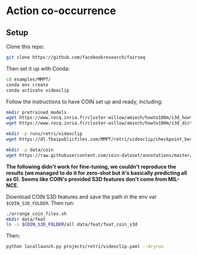 # Action co-occurrence

## Setup

Clone this repo:

```bash
git clone https://github.com/facebookresearch/fairseq
```

Then set it up with Conda:

```bash
cd examples/MMPT/
conda env create
conda activate videoclip
```

Follow the instructions to have COIN set up and ready, including:

```bash
mkdir pretrained_models
wget https://www.rocq.inria.fr/cluster-willow/amiech/howto100m/s3d_howto100m.pth -P pretrained_models
wget https://www.rocq.inria.fr/cluster-willow/amiech/howto100m/s3d_dict.npy -P pretrained_models

mkdir -p runs/retri/videoclip
wget https://dl.fbaipublicfiles.com/MMPT/retri/videoclip/checkpoint_best.pt -P runs/retri/videoclip

mkdir -p data/coin
wget https://raw.githubusercontent.com/coin-dataset/annotations/master/COIN.json -P data/coin
```

**The following didn't work for fine-tuning, we couldn't reproduce the results
(we managed to do it for zero-shot but it's basically predicting all as 0).
Seems like COIN's provided S3D features don't come from MIL-NCE.**

Download COIN S3D features and save the path in the env var `$COIN_S3D_FOLDER`. Then run:

```bash
./arrange_coin_files.sh
mkdir data/feat
ln -s $COIN_S3D_FOLDER/all data/feat/feat_coin_s3d
```

Then:

```bash
python locallaunch.py projects/retri/videoclip.yaml --dryrun
```
